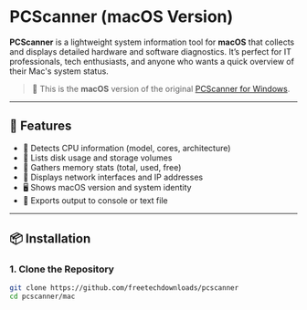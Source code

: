 # PCScanner (macOS Version)

**PCScanner** is a lightweight system information tool for **macOS** that collects and displays detailed hardware and software diagnostics. It’s perfect for IT professionals, tech enthusiasts, and anyone who wants a quick overview of their Mac's system status.

> 🔧 This is the **macOS** version of the original [PCScanner for Windows](https://github.com/freetechdownloads/pcscanner).

---

## 🚀 Features

- 🧠 Detects CPU information (model, cores, architecture)
- 💾 Lists disk usage and storage volumes
- 🧬 Gathers memory stats (total, used, free)
- 📶 Displays network interfaces and IP addresses
- 🖥️ Shows macOS version and system identity
- 📁 Exports output to console or text file

---

## 📦 Installation

### 1. Clone the Repository

```bash
git clone https://github.com/freetechdownloads/pcscanner
cd pcscanner/mac

